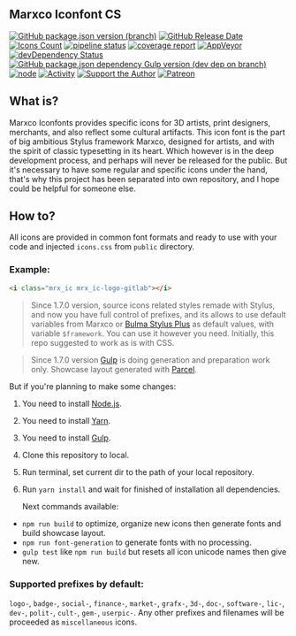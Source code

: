 Marxco Iconfont CS
---

[![GitHub package.json version (branch)](https://img.shields.io/github/package-json/v/m-o-z-g/marxco-icf/master?label=version&logo=github)](https://github.com/M-O-Z-G/marxco-icf) [![GitHub Release Date](https://img.shields.io/github/release-date-pre/m-o-z-g/marxco-icf?logo=github)](https://github.com/M-O-Z-G/marxco-icf) [![Icons Count](https://frama.link/xHxyshm8)](https://m-o-z-g.gitlab.io/marxco-icf/) [![pipeline status](https://img.shields.io/gitlab/pipeline/m-o-z-g/marxco-icf?logo=gitlab&label=pipeline)](https://gitlab.com/M-O-Z-G/marxco-icf/pipelines) [![coverage report](https://gitlab.com/M-O-Z-G/marxco-icf/badges/master/coverage.svg)](https://m-o-z-g.gitlab.io/marxco-icf/coverage) [![AppVeyor](https://img.shields.io/appveyor/build/m-o-z-g/marxco-icf?logo=appveyor&logoColor=white)](https://ci.appveyor.com/project/M-O-Z-G/marxco-icf) [![devDependency Status](https://david-dm.org/m-o-z-g/marxco-icf/dev-status.png)](https://david-dm.org/m-o-z-g/marxco-icf?type=dev) [![GitHub package.json dependency Gulp version (dev dep on branch)](https://img.shields.io/github/package-json/dependency-version/m-o-z-g/marxco-icf/dev/gulp?logo=gulp&logoColor=white&label=Gulp)](https://github.com/gulpjs/gulp) [![node](https://img.shields.io/static/v1?label=Node.js&message=%3E=8.17.0&logo=node.js&logoColor=white&color=informational)](https://github.com/nodejs/node) [![Activity](https://img.shields.io/github/commits-since/m-o-z-g/marxco-icf/latest/master?include_prereleases&label=commits%20from%20latest%20release)](https://gitlab.com/M-O-Z-G/marxco-icf/master/commits) [![Support the Author](https://frama.link/Wn756FPF)](https://www.blockonomics.co/pay-url/029f3f4400fc11eb) [![Patreon](https://img.shields.io/static/v1?logo=patreon&label=&message=support%20on%20Patreon&color=F96854&logoColor=white)](https://patreon.com/mozgstudio)

## What is?

Marxco Iconfonts provides specific icons for 3D artists, print designers, merchants, and also reflect some cultural artifacts. This icon font is the part of big ambitious Stylus framework Marxco, designed for artists, and with the spirit of classic typesetting in its heart. Which however is in the deep development process, and perhaps will never be released for the public. But it's necessary to have some regular and specific icons under the hand, that's why this project has been separated into own repository, and I hope could be helpful for someone else.

## How to?

All icons are provided in common font formats and ready to use with your code and injected `icons.css` from `public` directory.

### Example:

```html
<i class="mrx_ic mrx_ic-logo-gitlab"></i>
```

> Since 1.7.0 version, source icons related styles remade with Stylus, and now you have full control of prefixes, and its allows to use default variables from Marxco or [Bulma Stylus Plus](https://github.com/M-O-Z-G/bulma-stylus-plus) as default  values, with variable `$framework`. You can use it however you need. Initially, this repo suggested to work as is with CSS.

> Since 1.7.0 version [Gulp](https://gulpjs.com) is doing generation and preparation work only. Showcase layout generated with [Parcel](https://parceljs.org).

But if you're planning to make some changes:

1. You need to install [Node.js](https://nodejs.org/en/).

2. You need to install [Yarn](https://yarnpkg.com/lang/en/).

3. You need to install [Gulp](https://gulpjs.com/).

4. Clone this repository to local.

5. Run terminal, set current dir to the path of your local repository.

6. Run `yarn install` and wait for finished of installation all dependencies.

	Next commands available:
- `npm run build` to optimize, organize new icons then generate fonts and build showcase layout.
- `npm run font-generation` to generate fonts with no processing.
- `gulp test` like `npm run build` but resets all icon unicode names then give new.

### Supported prefixes by default:

`logo-`, `badge-`, `social-`, `finance-`, `market-`, `grafx-`, `3d-`, `doc-`, `software-`, `lic-`, `dev-`, `polit-`, `cult-`, `gem-`, `userpic-`. Any other prefixes and filenames will be proceeded as `miscellaneous` icons.